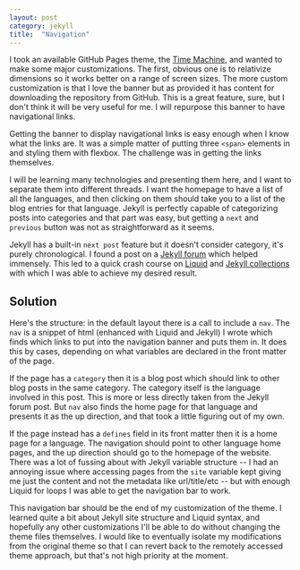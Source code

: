 ```yaml
---
layout: post
category: jekyll
title:  "Navigation"
---
```


I took an available GitHub Pages theme, the [Time Machine](https://pages-themes.github.io/time-machine/), and wanted to make some major customizations. The first, obvious one is to relativize dimensions so it works better on a range of screen sizes. The more custom customization is that I love the banner but as provided it has content for downloading the repository from GitHub. This is a great feature, sure, but I don't think it will be very useful for me. I will repurpose this banner to have navigational links.

Getting the banner to display navigational links is easy enough when I know what the links are. It was a simple matter of putting three `<span>` elements in and styling them with flexbox. The challenge was in getting the links themselves.

I will be learning many technologies and presenting them here, and I want to separate them into different threads. I want the homepage to have a list of all the languages, and then clicking on them should take you to a list of the blog entries for that language. Jekyll is perfectly capable of categorizing posts into categories and that part was easy, but getting a `next` and `previous` button was not as straightforward as it seems.

Jekyll has a built-in `next post` feature but it doesn't consider category, it's purely chronological. I found a post on a [Jekyll forum](https://talk.jekyllrb.com/t/how-to-link-to-next-and-previous-posts-for-same-blog-category/629) which helped immensely. This led to a quick crash course on [Liquid](https://shopify.github.io/liquid/) and [Jekyll collections](https://jekyllrb.com/docs/collections/) with which I was able to achieve my desired result.

## Solution

Here's the structure: in the default layout there is a call to include a `nav`. The `nav` is a snippet of html (enhanced with Liquid and Jekyll) I wrote which finds which links to put into the navigation banner and puts them in. It does this by cases, depending on what variables are declared in the front matter of the page.

If the page has a `category` then it is a blog post which should link to other blog posts in the same category. The category itself is the language involved in this post. This is more or less directly taken from the Jekyll forum post. But `nav` also finds the home page for that language and presents it as the up direction, and that took a little figuring out of my own.

If the page instead has a `defines` field in its front matter then it is a home page for a language. The navigation should point to other language home pages, and the up direction should go to the homepage of the website. There was a lot of fussing about with Jekyll variable structure -- I had an annoying issue where accessing pages from the `site` variable kept giving me just the content and not the metadata like url/title/etc -- but with enough Liquid for loops I was able to get the navigation bar to work.

This navigation bar should be the end of my customization of the theme. I learned quite a bit about Jekyll site structure and Liquid syntax, and hopefully any other customizations I'll be able to do without changing the theme files themselves. I would like to eventually isolate my modifications from the original theme so that I can revert back to the remotely accessed theme approach, but that's not high priority at the moment.
